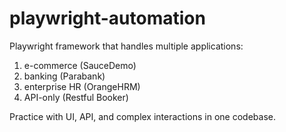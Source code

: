 # playwright-automation

Playwright framework that handles multiple applications:

1. e-commerce (SauceDemo)
2. banking (Parabank)
3. enterprise HR (OrangeHRM)
4. API-only (Restful Booker)

Practice with UI, API, and complex interactions in one codebase.
